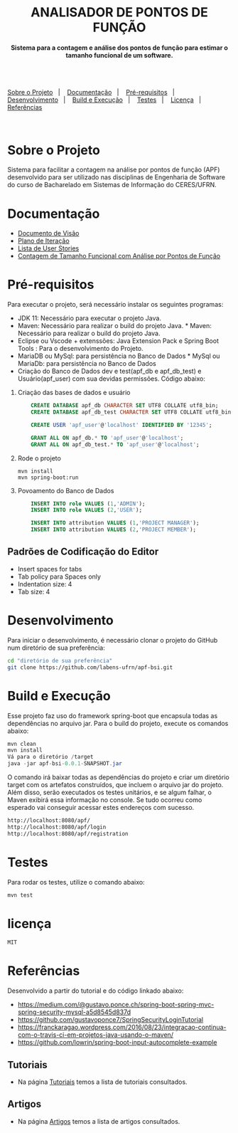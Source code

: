 <!-- Título -->
<h1 align="center">
ANALISADOR DE PONTOS DE FUNÇÃO 
</h1>

<!-- Descrição -->
<h4 align="center">
Sistema para a contagem e análise dos pontos de função para estimar o tamanho funcional de um software.
</h4><br><br>

 <!-- Links dos tópicos -->
<p align="center"></p>
<a href="#sobre">Sobre o Projeto</a>&nbsp;&nbsp;&nbsp;|&nbsp;&nbsp;&nbsp;
<a href="#doc">Documentação</a>&nbsp;&nbsp;&nbsp;|&nbsp;&nbsp;&nbsp;
<a href="#pre">Pré-requisitos</a>&nbsp;&nbsp;&nbsp;|&nbsp;&nbsp;&nbsp;
<a href="#des">Desenvolvimento</a>&nbsp;&nbsp;&nbsp;|&nbsp;&nbsp;&nbsp;
<a href="#bui">Build e Execução</a>&nbsp;&nbsp;&nbsp;|&nbsp;&nbsp;&nbsp;
<a href="#tes">Testes</a>&nbsp;&nbsp;&nbsp;|&nbsp;&nbsp;&nbsp;
<a href="#lic">Licença</a>&nbsp;&nbsp;&nbsp;|&nbsp;&nbsp;&nbsp;
  <a href="#ref">Referências</a>
</p>
<br>
<a id="sobre"></a> 

# Sobre o Projeto
Sistema para facilitar a contagem na análise por pontos de função (APF) desenvolvido para ser utilizado nas disciplinas de Engenharia de Software do curso de Bacharelado em Sistemas de Informação do CERES/UFRN.

<a id="doc"></a> 

# Documentação
* [Documento de Visão](docs/docVisao.md)
* [Plano de Iteração](docs/docPlanIteracao.md)
* [Lista de User Stories](docs/docListUserStorie.md)
* [Contagem de Tamanho Funcional com Análise por Pontos de Função](docs/docContTamAPF.md)

<a id="pre"></a> 

# Pré-requisitos
Para executar o projeto, será necessário instalar os seguintes programas:
* JDK 11: Necessário para executar o projeto Java.
* Maven: Necessário para realizar o build do projeto Java.	* Maven: Necessário para realizar o build do projeto Java.
* Eclipse ou Vscode + extenssões: Java Extension Pack e Spring Boot Tools : Para o desenvolvimento do Projeto.
* MariaDB ou MySql: para persistência no Banco de Dados	* MySql ou MariaDb: para persistência no Banco de Dados
* Criação do Banco de Dados dev e test(apf_db e apf_db_test) e Usuário(apf_user) com sua devidas permissões.
Código abaixo:

1.  Criação das bases de dados e usuário
    ```sql
        CREATE DATABASE apf_db CHARACTER SET UTF8 COLLATE utf8_bin;
        CREATE DATABASE apf_db_test CHARACTER SET UTF8 COLLATE utf8_bin;
    
        CREATE USER 'apf_user'@'localhost' IDENTIFIED BY '12345';
    
        GRANT ALL ON apf_db.* TO 'apf_user'@'localhost';
        GRANT ALL ON apf_db_test.* TO 'apf_user'@'localhost';
    ```
2.  Rode o projeto
    ```shell script
    mvn install
    mvn spring-boot:run
    ```
    
3.  Povoamento do Banco de Dados
    ```sql
        INSERT INTO role VALUES (1,'ADMIN');
        INSERT INTO role VALUES (2,'USER');
    
        INSERT INTO attribution VALUES (1,'PROJECT MANAGER');
        INSERT INTO attribution VALUES (2,'PROJECT MEMBER');
    ```

## Padrões de Codificação do Editor

* Insert spaces for tabs
* Tab policy para Spaces only
* Indentation size: 4
* Tab size: 4

<a id="des"></a> 

# Desenvolvimento

Para iniciar o desenvolvimento, é necessário clonar o projeto do GitHub num diretório de sua preferência:

```bash
cd "diretório de sua preferência"
git clone https://github.com/labens-ufrn/apf-bsi.git
```

<a id="bui"></a> 

# Build e Execução

Esse projeto faz uso do framework spring-boot que encapsula todas as dependências no arquivo jar.
Para o build do projeto, execute os comandos abaixo:

```java
mvn clean
mvn install
Vá para o diretório /target
java -jar apf-bsi-0.0.1-SNAPSHOT.jar

```
O comando irá baixar todas as dependências do projeto e criar um diretório target com os artefatos construídos, que incluem o arquivo jar do projeto. Além disso, serão executados os testes unitários, e se algum falhar, o Maven exibirá essa informação no console.
Se tudo ocorreu como esperado vai conseguir acessar estes endereços com sucesso.

```bash
http://localhost:8080/apf/
http://localhost:8080/apf/login
http://localhost:8080/apf/registration
```

<a id="tes"></a> 

# Testes

Para rodar os testes, utilize o comando abaixo:

```java
mvn test
```

<a id="lic"></a> 

# licença

```bash
MIT
```

<a id="ref"></a> 

# Referências

Desenvolvido a partir do tutorial e do código linkado abaixo:

* https://medium.com/@gustavo.ponce.ch/spring-boot-spring-mvc-spring-security-mysql-a5d8545d837d
* https://github.com/gustavoponce7/SpringSecurityLoginTutorial
* https://franckaragao.wordpress.com/2016/08/23/integracao-continua-com-o-travis-ci-em-projetos-java-usando-o-maven/
* https://github.com/lowrin/spring-boot-input-autocomplete-example

## Tutoriais

* Na página [Tutoriais](docs/Tutorials.md) temos a lista de tutoriais consultados.

## Artigos

* Na página [Artigos](docs/referencias.md) temos a lista de artigos consultados.
